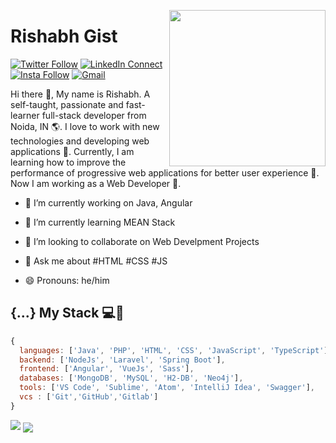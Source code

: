 <!--
### Hi there 👋

**rishabhgist/rishabhgist** is a ✨ _special_ ✨ repository because its `README.md` (this file) appears on your GitHub profile.

Here are some ideas to get you started:

- 🔭 I’m currently working on ...
- 🌱 I’m currently learning ...
- 👯 I’m looking to collaborate on ...
- 🤔 I’m looking for help with ...
- 💬 Ask me about ...
- 📫 How to reach me: ...
- 😄 Pronouns: ...
- ⚡ Fun fact: ...
-->

<a target="_blank" href="https://rishabhgist.com/"><img width="250" align="right" src="https://user-images.githubusercontent.com/58518192/87162442-bf3e8180-c2e7-11ea-9f2a-53a50306b7ce.gif"></a>

# Rishabh Gist 

[![Twitter Follow](https://img.shields.io/twitter/follow/rishabhgist?logo=twitter&logoColor=4fc3f7
)](https://twitter.com/rishabhgist)
[![LinkedIn Connect](https://img.shields.io/badge/%20-Connect-black?color=14171A&labelColor=212121&logo=linkedin&logoColor=ffcc80)](https://www.linkedin.com/in/rishabhgist/)
[![Insta Follow](https://img.shields.io/badge/%20-Follow-black?color=14171A&labelColor=d81b60&logo=instagram&logoColor=ffffff)](https://www.instagram.com/rishabhgist/)
[![Gmail](https://img.shields.io/badge/%20-Send%20Mail-black?color=14171A&labelColor=ef5350&logo=gmail&logoColor=ffffff)](mailto:rishabhgist@gmail.com?subject=From%20GitHub&cc=rishabhgist@gmail.com&body=Hi,%20there.%20Found%20you%20from%20GitHub.)

Hi there 👋, My name is Rishabh. A self-taught, passionate and fast-learner full-stack developer from Noida, IN 🌎. I love to work with new technologies and developing web applications 🔭. Currently, I am learning how to improve the performance of progressive web applications for better user experience 🌱. Now I am working as a Web Developer 🚀.

- 🔭 I’m currently working on Java, Angular
- 🌱 I’m currently learning MEAN Stack
- 👯 I’m looking to collaborate on Web Develpment Projects
- 💬 Ask me about #HTML #CSS #JS

- 😄 Pronouns: he/him

## {...} My Stack 💻🚀

```js
{
  languages: ['Java', 'PHP', 'HTML', 'CSS', 'JavaScript', 'TypeScript'],
  backend: ['NodeJs', 'Laravel', 'Spring Boot'],
  frontend: ['Angular', 'VueJs', 'Sass'],
  databases: ['MongoDB', 'MySQL', 'H2-DB', 'Neo4j'],
  tools: ['VS Code', 'Sublime', 'Atom', 'IntelliJ Idea', 'Swagger'],
  vcs : ['Git','GitHub','Gitlab']
}
```

<img src="https://github-readme-stats.vercel.app/api/?username=rishabhgist&show_icons=true&title_color=#454441&icon_color=79ff97&text_color=#454441&bg_color=#dedcd7">

<img align="center" src="https://github-readme-streak-stats.herokuapp.com/?user=rishabhgist">
